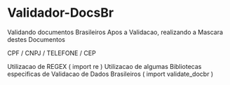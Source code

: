 # Validador-DocsBr
Validando documentos Brasileiros 
Apos a Validacao, realizando a Mascara destes Documentos

CPF / CNPJ / TELEFONE / CEP 

Utilizacao de REGEX ( import re )
Utilizacao de algumas Bibliotecas especificas de Validacao de Dados Brasileiros ( import validate_docbr ) 
